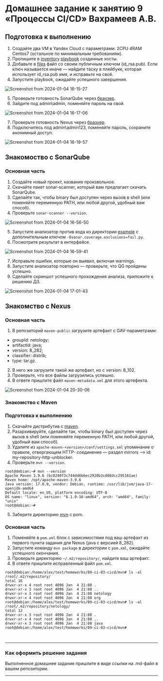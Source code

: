 # Домашнее задание к занятию 9 «Процессы CI/CD» Вахрамеев А.В.

## Подготовка к выполнению

1. Создайте два VM в Yandex Cloud с параметрами: 2CPU 4RAM Centos7 (остальное по минимальным требованиям).
2. Пропишите в [inventory](./infrastructure/inventory/cicd/hosts.yml) [playbook](./infrastructure/site.yml) созданные хосты.
3. Добавьте в [files](./infrastructure/files/) файл со своим публичным ключом (id_rsa.pub). Если ключ называется иначе — найдите таску в плейбуке, которая использует id_rsa.pub имя, и исправьте на своё.
4. Запустите playbook, ожидайте успешного завершения.

![Screenshot from 2024-01-04 16-15-27](https://github.com/alexnet123/homeworks/assets/75438030/28998ab7-49ae-4800-a4a0-b111a682d1a9)

5. Проверьте готовность SonarQube через [браузер](http://localhost:9000).
6. Зайдите под admin\admin, поменяйте пароль на свой.

![Screenshot from 2024-01-04 16-17-06](https://github.com/alexnet123/homeworks/assets/75438030/0051ee4d-f00c-4119-a74f-1709a8461710)


7.  Проверьте готовность Nexus через [бразуер](http://localhost:8081).
8. Подключитесь под admin\admin123, поменяйте пароль, сохраните анонимный доступ.

![Screenshot from 2024-01-04 16-19-57](https://github.com/alexnet123/homeworks/assets/75438030/e85f4c71-2d33-4697-b918-35283ae0172e)


## Знакомоство с SonarQube

### Основная часть

1. Создайте новый проект, название произвольное.
2. Скачайте пакет sonar-scanner, который вам предлагает скачать SonarQube.
3. Сделайте так, чтобы binary был доступен через вызов в shell (или поменяйте переменную PATH, или любой другой, удобный вам способ).
4. Проверьте `sonar-scanner --version`.

![Screenshot from 2024-01-04 16-56-50](https://github.com/alexnet123/homeworks/assets/75438030/dbbc4d3b-5af2-4402-8c28-e0a9a63b8507)

5. Запустите анализатор против кода из директории [example](./example) с дополнительным ключом `-Dsonar.coverage.exclusions=fail.py`.
6. Посмотрите результат в интерфейсе.

![Screenshot from 2024-01-04 16-59-41](https://github.com/alexnet123/homeworks/assets/75438030/ecf9cd27-4427-4fa3-bdef-935eabf9d779)


7. Исправьте ошибки, которые он выявил, включая warnings.
8. Запустите анализатор повторно — проверьте, что QG пройдены успешно.
9. Сделайте скриншот успешного прохождения анализа, приложите к решению ДЗ.

![Screenshot from 2024-01-04 17-01-43](https://github.com/alexnet123/homeworks/assets/75438030/a69583ba-a5c2-4129-8a09-12ec6b238e27)


## Знакомство с Nexus

### Основная часть

1. В репозиторий `maven-public` загрузите артефакт с GAV-параметрами:

 *    groupId: netology;
 *    artifactId: java;
 *    version: 8_282;
 *    classifier: distrib;
 *    type: tar.gz.
   
2. В него же загрузите такой же артефакт, но с version: 8_102.
3. Проверьте, что все файлы загрузились успешно.
4. В ответе пришлите файл `maven-metadata.xml` для этого артефекта.

![Screenshot from 2024-01-04 20-30-06](https://github.com/alexnet123/homeworks/assets/75438030/a6d8257c-637b-41e3-87d7-b1e5419f65e2)


### Знакомство с Maven

### Подготовка к выполнению

1. Скачайте дистрибутив с [maven](https://maven.apache.org/download.cgi).
2. Разархивируйте, сделайте так, чтобы binary был доступен через вызов в shell (или поменяйте переменную PATH, или любой другой, удобный вам способ).
3. Удалите из `apache-maven-<version>/conf/settings.xml` упоминание о правиле, отвергающем HTTP- соединение — раздел mirrors —> id: my-repository-http-unblocker.
4. Проверьте `mvn --version`.

```
root@debian:~# mvn --version
Apache Maven 3.9.6 (bc0240f3c744dd6b6ec2920b3cd08dcc295161ae)
Maven home: /opt/apache-maven-3.9.6
Java version: 17.0.9, vendor: Debian, runtime: /usr/lib/jvm/java-17-openjdk-amd64
Default locale: en_US, platform encoding: UTF-8
OS name: "linux", version: "6.1.0-16-amd64", arch: "amd64", family: "unix"
root@debian:~# 

```

5. Заберите директорию [mvn](./mvn) с pom.

### Основная часть

1. Поменяйте в `pom.xml` блок с зависимостями под ваш артефакт из первого пункта задания для Nexus (java с версией 8_282).
2. Запустите команду `mvn package` в директории с `pom.xml`, ожидайте успешного окончания.
3. Проверьте директорию `~/.m2/repository/`, найдите ваш артефакт.
4. В ответе пришлите исправленный файл `pom.xml`.

```
root@debian:/home/alex/test/homeworks/09-ci-03-cicd/mvn# ls -al /root/.m2/repository/
total 16
drwxr-xr-x 4 root root 4096 Jan  4 21:08 .
drwxr-xr-x 3 root root 4096 Jan  4 21:08 ..
drwxr-xr-x 3 root root 4096 Jan  4 21:08 netology
drwxr-xr-x 4 root root 4096 Jan  4 21:08 org
root@debian:/home/alex/test/homeworks/09-ci-03-cicd/mvn# ls -al /root/.m2/repository/netology/
total 12
drwxr-xr-x 3 root root 4096 Jan  4 21:08 .
drwxr-xr-x 4 root root 4096 Jan  4 21:08 ..
drwxr-xr-x 3 root root 4096 Jan  4 21:08 java
root@debian:/home/alex/test/homeworks/09-ci-03-cicd/mvn# 



```

---

### Как оформить решение задания

Выполненное домашнее задание пришлите в виде ссылки на .md-файл в вашем репозитории.

---
